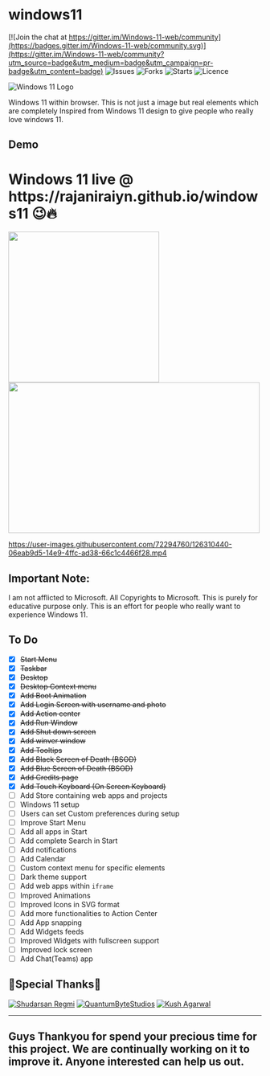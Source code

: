 
# windows11 
[![Join the chat at https://gitter.im/Windows-11-web/community](https://badges.gitter.im/Windows-11-web/community.svg)](https://gitter.im/Windows-11-web/community?utm_source=badge&utm_medium=badge&utm_campaign=pr-badge&utm_content=badge)  ![Issues](https://img.shields.io/github/issues/Rajaniraiyn/windows11) ![Forks](https://img.shields.io/github/forks/Rajaniraiyn/windows11) ![Starts](https://img.shields.io/github/stars/Rajaniraiyn/windows11) ![Licence](https://img.shields.io/github/license/Rajaniraiyn/windows11)

![Windows 11 Logo](https://upload.wikimedia.org/wikipedia/commons/e/e6/Windows_11_logo.svg)

Windows 11 within browser. This is not just a image but real elements which are completely Inspired from Windows 11 design to give people who really love windows 11.

## Demo
<h1>Windows 11 live @ https://rajaniraiyn.github.io/windows11 😉🔥<br></h1>

<img width="300px" height="300px" src="https://847395.smushcdn.com/2245437/wp-content/uploads/2021/07/Menu-de-Inicio-Windows-11.gif?lossy=1&strip=1&webp=1"><img width="500px" height="300px" src="https://weblium.com/blog/wp-content/uploads/2020/06/windows-800x437.png">

https://user-images.githubusercontent.com/72294760/126310440-06eab9d5-14e9-4ffc-ad38-66c1c4466f28.mp4

## Important Note:
I am not afflicted to Microsoft. All Copyrights to Microsoft. This is purely for educative purpose only. This is an effort for people who really want to experience Windows 11.  

## To Do
 - [x] ~~Start Menu~~
 - [x] ~~Taskbar~~
 - [x] ~~Desktop~~
 - [x] ~~Desktop Context menu~~
 - [x] ~~Add Boot Animation~~
 - [x] ~~Add Login Screen with username and photo~~
 - [x] ~~Add Action center~~
 - [x] ~~Add Run Window~~
 - [x] ~~Add Shut down screen~~
 - [x] ~~Add winver window~~
 - [X] ~~Add Tooltips~~
 - [X] ~~Add Black Screen of Death (BSOD)~~
 - [X] ~~Add Blue Screen of Death (BSOD)~~
 - [X] ~~Add Credits page~~
 - [X] ~~Add Touch Keyboard (On Screen Keyboard)~~
 - [ ] Add Store containing web apps and projects
 - [ ] Windows 11 setup
 - [ ] Users can set Custom preferences during setup
 - [ ] Improve Start Menu
 - [ ] Add all apps in Start
 - [ ] Add complete Search in Start
 - [ ] Add notifications
 - [ ] Add Calendar
 - [ ] Custom context menu for specific elements
 - [ ] Dark theme support
 - [ ] Add web apps within `iframe`
 - [ ] Improved Animations
 - [ ] Improved Icons in SVG format
 - [ ] Add more functionalities to Action Center
 - [ ] Add App snapping
 - [ ] Add Widgets feeds
 - [ ] Improved Widgets with fullscreen support
 - [ ] Improved lock screen
 - [ ] Add Chat(Teams) app

## 🙏Special Thanks🙏 
[![Shudarsan Regmi](https://user-images.githubusercontent.com/72294760/124927550-639ef500-e01c-11eb-94c0-ceda2d06cbd9.png)](https://github.com/ShudarsanRegmi)
[![QuantumByteStudios](https://user-images.githubusercontent.com/72294760/125438563-dc0452e5-8f18-4da7-a19c-55c85811ec48.png)](https://github.com/QuantumByteStudios)
[![Kush Agarwal](https://user-images.githubusercontent.com/72294760/125594273-78ed0f2f-3301-4a1a-acac-b68be1a359d7.png)](https://github.com/Kushhhh-sh)

---
Guys Thankyou for spend your precious time for this project. We are continually working on it to improve it. Anyone interested can help us out.
---


